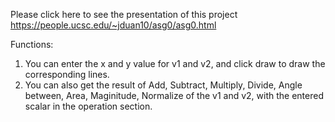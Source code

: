 Please click here to see the presentation of this project
https://people.ucsc.edu/~jduan10/asg0/asg0.html

Functions:
1. You can enter the x and y value for v1 and v2, and click draw to draw the corresponding lines.
2. You can also get the result of Add, Subtract, Multiply, Divide, Angle between, Area, Maginitude, Normalize of the v1 and v2, with the entered scalar in the operation section. 
